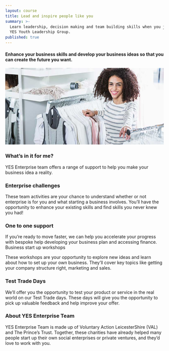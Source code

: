 ```yaml
---
layout: course
title: Lead and inspire people like you
summary: >-
  Learn leadership, decision making and team building skills when you join the
  YES Youth Leadership Group.
published: true
---
```


#### Enhance your business skills and develop your business ideas so that you can create the future you want.

![Young woman working in a shop](/img/retail-2.jpg)

### What’s in it for me?

YES Enterprise team offers a range of support to help you make your business idea a reality.

### Enterprise challenges

These team activities are your chance to understand whether or not enterprise is for you and what starting a business involves. You’ll have the opportunity to enhance your existing skills and find skills you never knew you had!

### One to one support

If you’re ready to move faster, we can help you accelerate your progress with bespoke help developing your business plan and accessing finance.
Business start up workshops

These workshops are your opportunity to explore new ideas and learn about how to set up your own business. They’ll cover key topics like getting your company structure right, marketing and sales.

### Test Trade Days

We’ll offer you the opportunity to test your product or service in the real world on our Test Trade days. These days will give you the opportunity to pick up valuable feedback and help improve your offer.

### About YES Enterprise Team

YES Enterprise Team is made up of Voluntary Action LeicesterShire (VAL) and The Prince’s Trust. Together, these charities have already helped many people start up their own social enterprises or private ventures, and they’d love to work with you.
